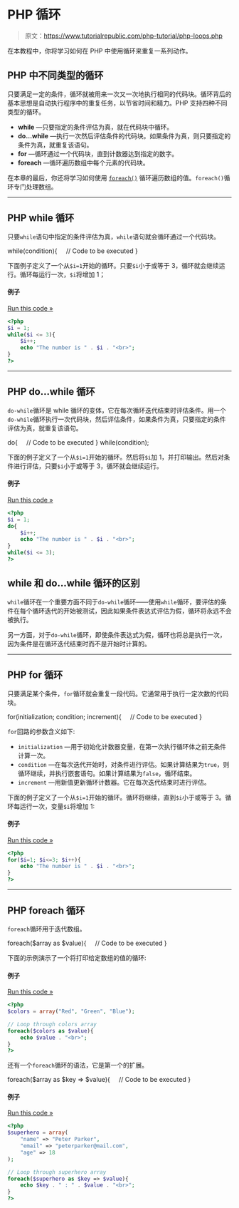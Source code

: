 # PHP 循环

> 原文：<https://www.tutorialrepublic.com/php-tutorial/php-loops.php>

在本教程中，你将学习如何在 PHP 中使用循环来重复一系列动作。

## PHP 中不同类型的循环

只要满足一定的条件，循环就被用来一次又一次地执行相同的代码块。循环背后的基本思想是自动执行程序中的重复任务，以节省时间和精力。PHP 支持四种不同类型的循环。

*   **while** —只要指定的条件评估为真，就在代码块中循环。
*   **do…while** —执行一次然后评估条件的代码块。如果条件为真，则只要指定的条件为真，就重复该语句。
*   **for** —循环通过一个代码块，直到计数器达到指定的数字。
*   **foreach** —循环遍历数组中每个元素的代码块。

在本章的最后，你还将学习如何使用 [`foreach()`](#foreach-loop) 循环遍历数组的值。`foreach()`循环专门处理数组。

* * *

## PHP while 循环

只要`while`语句中指定的条件评估为真，`while`语句就会循环通过一个代码块。

while(condition){
    // Code to be executed
}

下面例子定义了一个从`$i=1`开始的循环。只要`$i`小于或等于 3，循环就会继续运行。循环每运行一次，`$i`将增加 1；

#### 例子

[Run this code »](../codelab.php?topic=php&file=while-loop "Run this code to view the output")

```php
<?php
$i = 1;
while($i <= 3){
    $i++;
    echo "The number is " . $i . "<br>";
}
?>
```

* * *

## PHP do…while 循环

`do-while`循环是 while 循环的变体，它在每次循环迭代结束时评估条件。用一个`do-while`循环执行一次代码块，然后评估条件，如果条件为真，只要指定的条件评估为真，就重复该语句。

do{
    // Code to be executed
}
while(condition);

下面的例子定义了一个从`$i=1`开始的循环。然后将`$i`加 1，并打印输出。然后对条件进行评估，只要`$i`小于或等于 3，循环就会继续运行。

#### 例子

[Run this code »](../codelab.php?topic=php&file=do-while-loop "Run this code to view the output")

```php
<?php
$i = 1;
do{
    $i++;
    echo "The number is " . $i . "<br>";
}
while($i <= 3);
?>
```

## while 和 do…while 循环的区别

`while`循环在一个重要方面不同于`do-while`循环——使用`while`循环，要评估的条件在每个循环迭代的开始被测试，因此如果条件表达式评估为假，循环将永远不会被执行。

另一方面，对于`do-while`循环，即使条件表达式为假，循环也将总是执行一次，因为条件是在循环迭代结束时而不是开始时计算的。

* * *

## PHP for 循环

只要满足某个条件，`for`循环就会重复一段代码。它通常用于执行一定次数的代码块。

for(initialization; condition; increment){
    // Code to be executed
}

`for`回路的参数含义如下:

*   `initialization` —用于初始化计数器变量，在第一次执行循环体之前无条件计算一次。
*   `condition` —在每次迭代开始时，对条件进行评估。如果计算结果为`true`，则循环继续，并执行嵌套语句。如果计算结果为`false`，循环结束。
*   `increment` —用新值更新循环计数器。它在每次迭代结束时进行评估。

下面的例子定义了一个从`$i=1`开始的循环。循环将继续，直到`$i`小于或等于 3。循环每运行一次，变量`$i`将增加 1:

#### 例子

[Run this code »](../codelab.php?topic=php&file=for-loop "Run this code to view the output")

```php
<?php
for($i=1; $i<=3; $i++){
    echo "The number is " . $i . "<br>";
}
?>
```

* * *

## PHP foreach 循环

`foreach`循环用于迭代数组。

foreach($array as $value){
    // Code to be executed
}

下面的示例演示了一个将打印给定数组的值的循环:

#### 例子

[Run this code »](../codelab.php?topic=php&file=foreach-loop "Run this code to view the output")

```php
<?php
$colors = array("Red", "Green", "Blue");

// Loop through colors array
foreach($colors as $value){
    echo $value . "<br>";
}
?>
```

还有一个`foreach`循环的语法，它是第一个的扩展。

foreach($array as $key => $value){
    // Code to be executed
}

#### 例子

[Run this code »](../codelab.php?topic=php&file=foreach-loop-extended "Run this code to view the output")

```php
<?php
$superhero = array(
    "name" => "Peter Parker",
    "email" => "peterparker@mail.com",
    "age" => 18
);

// Loop through superhero array
foreach($superhero as $key => $value){
    echo $key . " : " . $value . "<br>";
}
?>
```